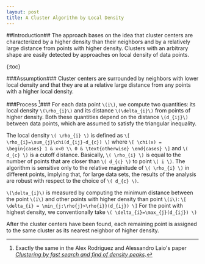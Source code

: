 ```yaml
---
layout: post
title: A Cluster Algorithm by Local Density
---
```

##Introduction##
The approach bases on the idea that cluster centers are characterized by a higher density than their neighbors and by a relatively large distance from points with higher density. Clusters with an arbitrary shape are easily detected by approaches on local density of data points.

{:toc}

###Assumption###
Cluster centers are surrounded by neighbors with lower local density and that they are at a relative large distance from any points with a higher local density.

###Process [^1]###
For each data point `\(i\)`, we compute two quantities: its local density `\(\rho_{i}\)` and its distance `\(\delta_{i}\)` from points of higher density. Both these quantities depend on the distance `\(d_{ij}\)` between data points, which are assumed to satisfy the triangular inequality. 

The local density `\( \rho_{i} \)` is defined as
`\[ \rho_{i}=\sum_{j}\chi(d_{ij}-d_{c}) \]`
where
`\[
\chi(x) = 
    \begin{cases}
        1 & x<0 \\
        0 & \text{otherwise}
    \end{cases}
\]` and `\( d_{c} \)` is a cutoff distance. Basically, `\( \rho_{i} \)` is equal to the number of points that are closer than `\( d_{c} \)` to point `\( i \)`. The algorithm is sensitive only to the relative maginitude of `\( \rho_{i} \)` in different points, implying that, for large data sets, the results of the analysis are robust with respect to the choice of `\( d_{c} \)`.

`\(\delta_{i}\)` is measured by computing the minimum distance between the point `\(i\)` and other points with higher density than point `\(i\)`:
`\[
    \delta_{i} = \min_{j:\rho{j}>\rho{i}}(d_{ij})
\]`
For the point with highest density, we conventionally take `\( \delta_{i}=\max_{j}(d_{ij}) \)`

After the cluster centers have been found, each remaining point is assigned to the same cluster as its nearest neighbor of higher density.



[^1]: Exactly the same in the Alex Rodriguez and Alessandro Laio's paper [_Clustering by fast search and find of density peaks_](http://www.sciencemag.org/content/344/6191/1492.abstract).
